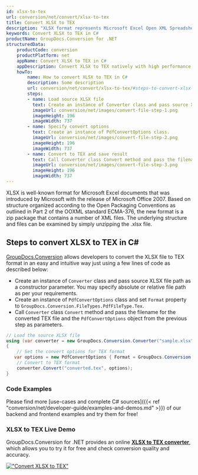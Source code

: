 ```yaml
---
id: xlsx-to-tex
url: conversion/net/convert/xlsx-to-tex
title: Convert XLSX to TEX
description: "XLSX format represents Microsoft Excel Open XML Spreadsheet with .xlsx extension. Learn how to convert XLSX to TEX file programmatically in C# language using GroupDocs.Conversion for .NET library."
keywords: Convert XLSX to TEX in C#
productName: GroupDocs.Conversion for .NET
structuredData:
    productCode: conversion
    productPlatform: net
    appName: Convert XLSX to TEX in C#
    appDescription: Convert XLSX to TEX natively with high performance using C# language and server side GroupDocs.Conversion for .NET APIs, without the use of any software like Microsoft or Open Office.
    howTo:
        name: How to convert XLSX to TEX in C# 
        description: Some description
        url: conversion/net/convert/xlsx-to-tex/#steps-to-convert-xlsx-to-tex-in-c
        steps:
        - name: Load source XLSX file 
          text: Create an instance of Converter class and pass source XLSX file path as a constructor parameter. You may specify absolute or relative file path as per your requirements. 
          imageUrl: conversion/net/images/convert-file-step-1.png
          imageHeight: 196
          imageWidth: 737
        - name: Specify convert options 
          text: Create an instance of PdfConvertOptions class.
          imageUrl: conversion/net/images/convert-file-step-2.png
          imageHeight: 196
          imageWidth: 737
        - name: Convert to TEX and save result 
          text: Call Converter class Convert method and pass the filename for the converted HTML file and the PdfConvertOptions object from the previous step as parameters.
          imageUrl: conversion/net/images/convert-file-step-3.png
          imageHeight: 196
          imageWidth: 737
---
```


XLSX is well-known format for Microsoft Excel documents that was introduced by Microsoft with the release of Microsoft Office 2007. Based on structure organized according to the Open Packaging Conventions as outlined in Part 2 of the OOXML standard ECMA-376, the new format is a zip package that contains a number of XML files. The underlying structure and files can be examined by simply unzipping the .xlsx file.

## Steps to convert XLSX to TEX in C#

[GroupDocs.Conversion](https://products.groupdocs.com/conversion/net) allows developers to convert the XLSX file to TEX format in an easy and intuitive way just using a few lines of code as described below:

* Create an instance of `Converter` class and pass source XLSX file path as a constructor parameter. You may specify absolute or relative file path as per your requirements. 
* Create an instance of `PdfConvertOptions` class and set `Format` property to `GroupDocs.Conversion.FileTypes.PdfFileType.Tex`.
* Call `Converter` class `Convert` method and pass the filename for the converted TEX file and the `PdfConvertOptions` object from the previous step as parameters.

```csharp
// Load the source XLSX file
using (var converter = new GroupDocs.Conversion.Converter("sample.xlsx"))
{
    // Set the convert options for TEX format
   var options = new PdfConvertOptions { Format = GroupDocs.Conversion.FileTypes.PdfFileType.Tex };
    // Convert to TEX format
    converter.Convert("converted.tex", options);
}
```

### Code Examples

Please find more [use-cases and complete C# sources]({{< ref "conversion/net/developer-guide/examples-and-demos.md" >}}) of our backend and frontend examples and try them for free!

### XLSX to TEX Live Demo

GroupDocs.Conversion for .NET provides an online [**XLSX to TEX converter**](https://products.groupdocs.app/conversion/xlsx-to-tex), which allows you to try it for free and check conversion quality and accuracy.

[!["Convert XLSX to TEX"](conversion/net/images/convert-to-tex/convert-xlsx-to-tex.png)](https://products.groupdocs.app/conversion/xlsx-to-tex)